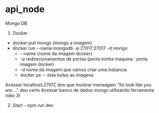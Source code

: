 # api_node
Mongo DB
1. Docker 
  - docker pull mongo (mongo a imagem)
  - docker run --name mongodb -p 27017:27017 -d mongo
    - --name {nome da imagem docker}
    - -p redirecionamentos de portas (porta minha maquina : porta imagem docker)
    - -d nome da imagem que vamos criar uma instancia
    - docker ps -- lista todas as imagens
  
  Acessar localhost:27017, tem que mostrar mensagem "Its look like you are...." deu certo
  Acessar banco de dados mongo utilizando ferramenta robo 3t
  
2. Start - npm run dev
